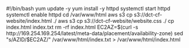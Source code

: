 #!/bin/bash
yum update -y
yum install -y httpd
systemctl start httpd
systemctl enable httpd
cd /var/www/html
aws s3 cp s3://dct-cf-website/index.html ./
aws s3 cp s3://dct-cf-website/website.css ./
cp index.html index.txt
rm -rf index.html
EC2AZ=$(curl -s http://169.254.169.254/latest/meta-data/placement/availability-zone) 
sed "s/AZID/$EC2AZ/" /var/www/html/index.txt > /var/www/html/index.html
